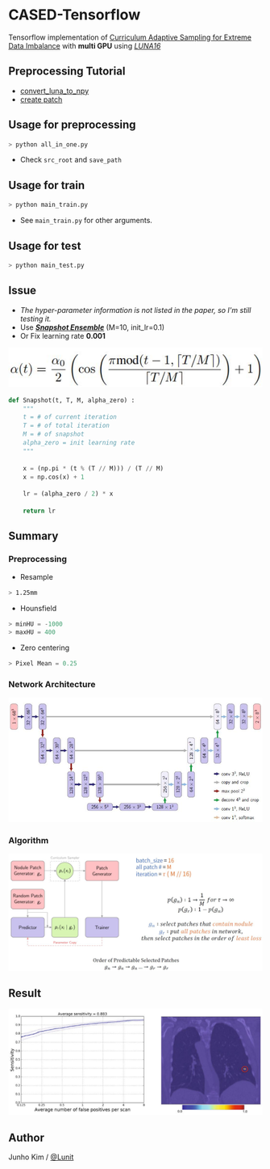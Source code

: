 # CASED-Tensorflow
Tensorflow implementation of [Curriculum Adaptive Sampling for Extreme Data Imbalance](https://www.researchgate.net/publication/319461093_CASED_Curriculum_Adaptive_Sampling_for_Extreme_Data_Imbalance) with **multi GPU** using [*LUNA16*](https://luna16.grand-challenge.org/)

## Preprocessing Tutorial
* [convert_luna_to_npy](https://github.com/taki0112/CASED-Tensorflow/blob/master/preprocessing/README/convert_luna_to_npy_README.md)
* [create patch](https://github.com/taki0112/CASED-Tensorflow/blob/master/preprocessing/README/h5py_patch_README.md)

## Usage for preprocessing
```python
> python all_in_one.py
```
* Check `src_root` and `save_path`

## Usage for train
```python
> python main_train.py
```
* See `main_train.py` for other arguments.

## Usage for test
```python
> python main_test.py
```

## Issue
* *The hyper-parameter information is not listed in the paper, so I'm still testing it.*
* Use ***[Snapshot Ensemble](https://arxiv.org/pdf/1704.00109.pdf)*** (M=10, init_lr=0.1)
* Or Fix learning rate **0.001**

![snapshot](./assests/lr.JPG)
```python
def Snapshot(t, T, M, alpha_zero) :
    """
    t = # of current iteration
    T = # of total iteration
    M = # of snapshot
    alpha_zero = init learning rate
    """

    x = (np.pi * (t % (T // M))) / (T // M)
    x = np.cos(x) + 1

    lr = (alpha_zero / 2) * x

    return lr
 ```

## Summary
### Preprocessing
* Resample
```bash
> 1.25mm
```

* Hounsfield
```python
> minHU = -1000
> maxHU = 400
```

* Zero centering
```python
> Pixel Mean = 0.25
```

### Network Architecture
![network](./assests/network.JPG)

### Algorithm
![framework](./assests/framework.JPG)

## Result
![result2](./assests/result2.JPG)


## Author
Junho Kim / [@Lunit](http://lunit.io/)
